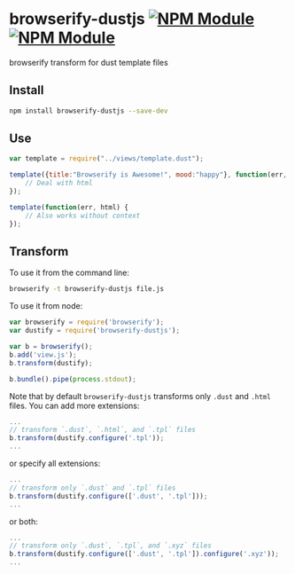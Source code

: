 browserify-dustjs [![NPM Module](http://img.shields.io/npm/v/browserify-dustjs.svg?style=flat-square)](https://npmjs.org/package/browserify-dustjs) [![NPM Module](https://img.shields.io/npm/dm/browserify-dustjs.svg?style=flat-square)](https://npmjs.org/package/browserify-dustjs)
=================

browserify transform for dust template files

Install
-------
```bash
npm install browserify-dustjs --save-dev
```

Use
---
```js
var template = require("../views/template.dust");

template({title:"Browserify is Awesome!", mood:"happy"}, function(err, html) {
    // Deal with html
});

template(function(err, html) {
    // Also works without context
});
```

Transform
---------
To use it from the command line:
```bash
browserify -t browserify-dustjs file.js
```

To use it from node:
```js
var browserify = require('browserify');
var dustify = require('browserify-dustjs');

var b = browserify();
b.add('view.js');
b.transform(dustify);

b.bundle().pipe(process.stdout);
```

Note that by default `browserify-dustjs` transforms only `.dust` and `.html` files. You can add more extensions:
```js
...
// transform `.dust`, `.html`, and `.tpl` files
b.transform(dustify.configure('.tpl'));
...
```
or specify all extensions:
```js
...
// transform only `.dust` and `.tpl` files
b.transform(dustify.configure(['.dust', '.tpl']));
...
```
or both:
```js
...
// transform only `.dust`, `.tpl`, and `.xyz` files
b.transform(dustify.configure(['.dust', '.tpl']).configure('.xyz'));
...
```

